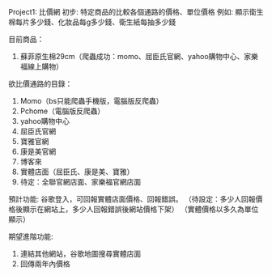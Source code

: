 Project1: 比價網
初步: 特定商品的比較各個通路的價格、單位價格
例如: 顯示衛生棉每片多少錢、化妝品每g多少錢、衛生紙每抽多少錢

目前商品：
1. 蘇菲原生棉29cm（爬蟲成功：momo、屈臣氏官網、yahoo購物中心、家樂福線上購物）

欲比價通路的目錄：
1. Momo（bs只能爬蟲手機版，電腦版反爬蟲）
2. Pchome（電腦版反爬蟲）
3. yahoo購物中心
4. 屈臣氏官網
5. 寶雅官網
6. 康是美官網
7. 博客來
8. 實體店面（屈臣氏、康是美、寶雅）
9. 待定：全聯官網店面、家樂福官網店面

預計功能:
谷歌登入，可回報實體店面價格、回報錯誤。
（待設定：多少人回報價格後顯示在網站上，多少人回報錯誤後網站價格下架）
（實體價格以多久為單位顯示） 

期望進階功能:
1. 連結其他網站，谷歌地圖搜尋實體店面
2. 回傳兩年內價格


